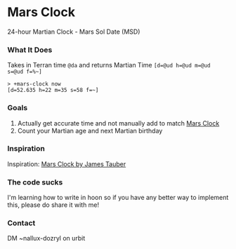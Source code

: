 # Mars Clock
24-hour Martian Clock - Mars Sol Date (MSD)

### What It Does
Takes in Terran time `@da` and returns Martian Time `[d=@ud h=@ud m=@ud s=@ud f=%~]`
```
> +mars-clock now
[d=52.635 h=22 m=35 s=58 f=~]
```

### Goals
1. Actually get accurate time and not manually add to match [Mars Clock](http://marsclock.com/)
2. Count your Martian age and next Martian birthday

### Inspiration
Inspiration: [Mars Clock by James Tauber](http://marsclock.com/)

### The code sucks
I'm learning how to write in hoon so if you have any better way to implement this, please do share it with me!

### Contact
DM ~nallux-dozryl on urbit
